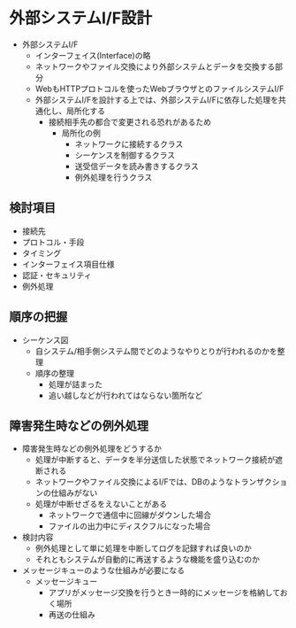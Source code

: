 # 外部システムI/F設計

* 外部システムI/F
    * インターフェイス(Interface)の略
    * ネットワークやファイル交換により外部システムとデータを交換する部分
    * WebもHTTPプロトコルを使ったWebブラウザとのファイルシステムI/F
    * 外部システムI/Fを設計する上では、外部システムI/Fに依存した処理を共通化し、局所化する
        * 接続相手先の都合で変更される恐れがあるため
            * 局所化の例
                * ネットワークに接続するクラス
                * シーケンスを制御するクラス
                * 送受信データを読み書きするクラス
                * 例外処理を行うクラス

## 検討項目

* 接続先
* プロトコル・手段
* タイミング
* インターフェイス項目仕様
* 認証・セキュリティ
* 例外処理

## 順序の把握

* シーケンス図
    * 自システム/相手側システム間でどのようなやりとりが行われるのかを整理
    * 順序の整理
        * 処理が詰まった
        * 追い越しなどが行われてはならない箇所など

## 障害発生時などの例外処理

* 障害発生時などの例外処理をどうするか
    * 処理が中断すると、データを半分送信した状態でネットワーク接続が遮断される
    * ネットワークやファイル交換によるI/Fでは、DBのようなトランザクションの仕組みがない
    * 処理が中断せざるをえないことがある
        * ネットワークで通信中に回線がダウンした場合
        * ファイルの出力中にディスクフルになった場合
* 検討内容
    * 例外処理として単に処理を中断してログを記録すれば良いのか
    * それともシステムが自動的に再送するような機能を盛り込むのか
* メッセージキューのような仕組みが必要になる
    * メッセージキュー
        * アプリがメッセージ交換を行うとき一時的にメッセージを格納しておく場所
        * 再送の仕組み



